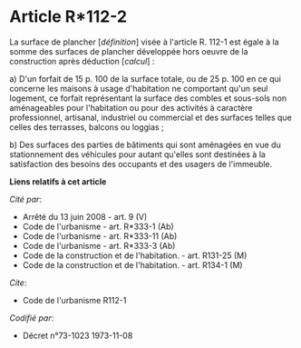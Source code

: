 # Article R*112-2

La surface de plancher [*définition*] visée à l'article R. 112-1 est égale à la somme des surfaces de plancher développée
hors oeuvre de la construction après déduction [*calcul*] :

a) D'un forfait de 15 p. 100 de la surface totale, ou de 25 p. 100 en ce qui concerne les maisons à usage d'habitation ne
comportant qu'un seul logement, ce forfait représentant la surface des combles et sous-sols non aménageables pour
l'habitation ou pour des activités à caractère professionnel, artisanal, industriel ou commercial et des surfaces telles que
celles des terrasses, balcons ou loggias ;

b) Des surfaces des parties de bâtiments qui sont aménagées en vue du stationnement des véhicules pour autant qu'elles sont
destinées à la satisfaction des besoins des occupants et des usagers de l'immeuble.

**Liens relatifs à cet article**

_Cité par_:

  - Arrêté du 13 juin 2008 - art. 9 (V)
  - Code de l'urbanisme - art. R*333-1 (Ab)
  - Code de l'urbanisme - art. R*333-11 (Ab)
  - Code de l'urbanisme - art. R*333-3 (Ab)
  - Code de la construction et de l'habitation. - art. R131-25 (M)
  - Code de la construction et de l'habitation. - art. R134-1 (M)

_Cite_:

  - Code de l'urbanisme R112-1

_Codifié par_:

  - Décret n°73-1023 1973-11-08
